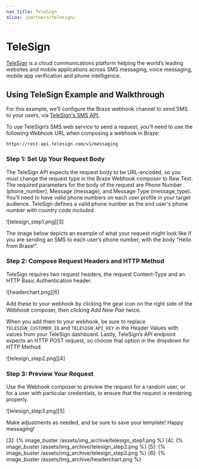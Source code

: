 ```yaml
---
nav_title: TeleSign
alias: /partners/telesign/
---
```


# TeleSign

[TeleSign][1] is a cloud communications platform helping the world’s leading websites and mobile applications across SMS messaging, voice messaging, mobile app verification and phone intelligence.

## Using TeleSign Example and Walkthrough

For this example, we’ll configure the Braze webhook channel to send SMS to your users, via [TeleSign's SMS API.][2]

To use TeleSign’s SMS web service to send a request, you’ll need to use the following Webhook URL when composing a webhook in Braze:
```
https://rest-api.telesign.com/v1/messaging
```

### Step 1: Set Up Your Request Body

The TeleSign API expects the request body to be URL-encoded, so you must change the request type in the Braze Webhook composer to Raw Text. The required parameters for the body of the request are Phone Number (phone_number), Message (message), and Message Type (message_type). You’ll need to have _valid_ phone numbers on each user profile in your target audience. TeleSign defines a valid phone number as the end user's phone number _with country code included._


![telesign_step1.png][3]

The image below depicts an example of what your request might look like if you are sending an SMS to each user’s phone number, with the body “Hello from Braze!”.

### Step 2: Compose Request Headers and HTTP Method

TeleSign requires two request headers, the request Content-Type and an HTTP Basic Authentication header.

![headerchart.png][6]

Add these to your webhook by clicking the gear icon on the right side of the Webhook composer, then clicking _Add New Pair_ twice.

When you add them to your webhook, be sure to replace `TELESIGN_CUSTOMER_ID` and `TELESIGN_API_KEY` in the Header Values with values from your TeleSign dashboard. Lastly, TeleSign’s API endpoint expects an HTTP POST request, so choose that option in the dropdown for HTTP Method.

![telesign_step2.png][4]


### Step 3: Preview Your Request

Use the Webhook composer to preview the request for a random user, or for a user with particular credentials, to ensure that the request is rendering properly.

![telesign_step3.png][5]

Make adjustments as needed, and be sure to save your template! Happy messaging!



[1]: https://www.telesign.com/
[2]: https://standard.telesign.com/docs/sms-api
[3]: {% image_buster /assets/img_archive/telesign_step1.png %}
[4]: {% image_buster /assets/img_archive/telesign_step2.png %}
[5]: {% image_buster /assets/img_archive/telesign_step3.png %}
[6]: {% image_buster /assets/img_archive/headerchart.png %}

